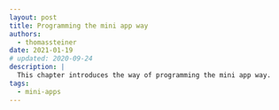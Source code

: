 ```yaml
---
layout: post
title: Programming the mini app way
authors:
  - thomassteiner
date: 2021-01-19
# updated: 2020-09-24
description: |
  This chapter introduces the way of programming the mini app way.
tags:
  - mini-apps
---
```


